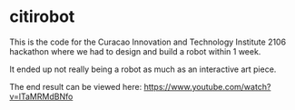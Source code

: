# citirobot

This is the code for the Curacao Innovation and Technology Institute 2106 hackathon where we had to design and build a robot within 1 week.

It ended up not really being a robot as much as an interactive art piece.

The end result can be viewed here: https://www.youtube.com/watch?v=lTaMRMdBNfo
